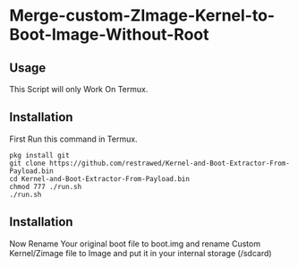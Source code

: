 # Merge-custom-ZImage-Kernel-to-Boot-Image-Without-Root
## Usage
This Script will only Work On Termux.




## Installation
First Run this command in Termux. 
```
pkg install git
git clone https://github.com/restrawed/Kernel-and-Boot-Extractor-From-Payload.bin
cd Kernel-and-Boot-Extractor-From-Payload.bin
chmod 777 ./run.sh
./run.sh
```
## Installation
Now Rename Your original boot file to boot.img and rename Custom Kernel/Zimage file to Image and put it in your internal storage (/sdcard)
